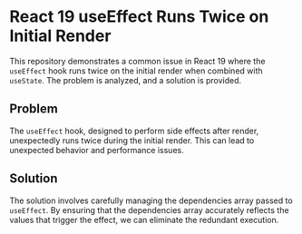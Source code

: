 # React 19 useEffect Runs Twice on Initial Render

This repository demonstrates a common issue in React 19 where the `useEffect` hook runs twice on the initial render when combined with `useState`.  The problem is analyzed, and a solution is provided.

## Problem
The `useEffect` hook, designed to perform side effects after render, unexpectedly runs twice during the initial render.  This can lead to unexpected behavior and performance issues.

## Solution
The solution involves carefully managing the dependencies array passed to `useEffect`. By ensuring that the dependencies array accurately reflects the values that trigger the effect, we can eliminate the redundant execution.